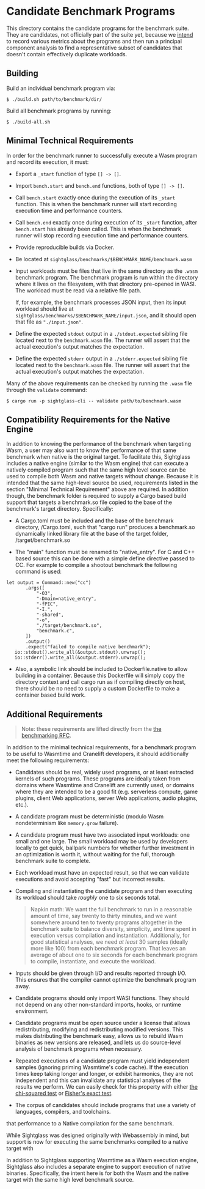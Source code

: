 # Candidate Benchmark Programs

This directory contains the candidate programs for the benchmark suite. They are
candidates, not officially part of the suite yet, because we [intend][rfc] to
record various metrics about the programs and then run a principal component
analysis to find a representative subset of candidates that doesn't contain
effectively duplicate workloads.

[rfc]: https://github.com/bytecodealliance/rfcs/pull/4

## Building

Build an individual benchmark program via:

```
$ ./build.sh path/to/benchmark/dir/
```

Build all benchmark programs by running:

```
$ ./build-all.sh
```

## Minimal Technical Requirements

In order for the benchmark runner to successfully execute a Wasm program and
record its execution, it must:

* Export a `_start` function of type `[] -> []`.

* Import `bench.start` and `bench.end` functions, both of type `[] -> []`.

* Call `bench.start` exactly once during the execution of its `_start`
  function. This is when the benchmark runner will start recording execution
  time and performance counters.

* Call `bench.end` exactly once during execution of its `_start` function, after
  `bench.start` has already been called. This is when the benchmark runner will
  stop recording execution time and performance counters.

* Provide reproducible builds via Docker.

* Be located at `sightglass/benchmarks/$BENCHMARK_NAME/benchmark.wasm`

* Input workloads must be files that live in the same directory as the `.wasm`
  benchmark program. The benchmark program is run within the directory where it
  lives on the filesystem, with that directory pre-opened in WASI. The workload
  must be read via a relative file path.

  If, for example, the benchmark processes JSON input, then its input workload
  should live at `sightglass/benchmarks/$BENCHMARK_NAME/input.json`, and it
  should open that file as `"./input.json"`.

* Define the expected `stdout` output in a `./stdout.expected` sibling file
  located next to the `benchmark.wasm` file. The runner will assert that the
  actual execution's output matches the expectation.

* Define the expected `stderr` output in a `./stderr.expected` sibling file
  located next to the `benchmark.wasm` file. The runner will assert that the
  actual execution's output matches the expectation.

Many of the above requirements can be checked by running the `.wasm` file through
the `validate` command:

```
$ cargo run -p sightglass-cli -- validate path/to/benchmark.wasm
```


## Compatibility Requirements for the Native Engine

In addition to knowing the performance of the benchmark when targeting Wasm,
a user may also want to know the performance of that same benchmark when native
is the original target. To facilitate this, Sightglass includes a native
engine (similar to the Wasm engine) that can execute a natively compiled program
such that the same high level source can be used to compile both Wasm and native
targets without change. Because it is intended that the same high-level source be used,
requirements listed in the section "Minimal Technical Requirement" above
are required. In addition though, the benchmark folder is required to supply a Cargo based
build support that targets a benchmark.so file copied to the base of the benchmark's
target directory. Specifically:

* A Cargo.toml must be included and the base of the benchmark directory, <benchmark>/Cargo.toml,
such that "cargo run" produces a benchmark.so dynamically linked library file at the base of the
target folder, <benchmark>/target/benchmark.so

* The "main" function must be renamed to "native_entry". For C and C++ based source this can be done
with a simple define directive passed to CC. For example to compile a shootout benchmark the following
command is used:


 ```
 let output = Command::new("cc")
        .args([
            "-O3",
            "-Dmain=native_entry",
            "-fPIC",
            "-I.",
            "-shared",
            "-o",
            "./target/benchmark.so",
            "benchmark.c",
        ])
        .output()
        .expect("failed to compile native benchmark");
    io::stdout().write_all(&output.stdout).unwrap();
    io::stderr().write_all(&output.stderr).unwrap();
````

* Also, a symbolic link should be included to Dockerfile.native to allow building in a container. Because this Dockerfile
will simply copy the directory context and call cargo run as if compiling directly on host, there should be no need to
supply a custom Dockerfile to make a container based build work.


## Additional Requirements

> Note: these requirements are lifted directly from the [the benchmarking
> RFC][rfc].

In addition to the minimal technical requirements, for a benchmark program to be
useful to Wasmtime and Cranelift developers, it should additionally meet the
following requirements:

* Candidates should be real, widely used programs, or at least extracted kernels
  of such programs. These programs are ideally taken from domains where Wasmtime
  and Cranelift are currently used, or domains where they are intended to be a
  good fit (e.g. serverless compute, game plugins, client Web applications,
  server Web applications, audio plugins, etc.).

* A candidate program must be deterministic (modulo Wasm nondeterminism like
  `memory.grow` failure).

* A candidate program must have two associated input workloads: one small and
  one large. The small workload may be used by developers locally to get quick,
  ballpark numbers for whether further investment in an optimization is worth
  it, without waiting for the full, thorough benchmark suite to complete.

* Each workload must have an expected result, so that we can validate executions
  and avoid accepting "fast" but incorrect results.

* Compiling and instantiating the candidate program and then executing its
  workload should take *roughly* one to six seconds total.

  > Napkin math: We want the full benchmark to run in a reasonable amount of
  > time, say twenty to thirty minutes, and we want somewhere around ten to
  > twenty programs altogether in the benchmark suite to balance diversity,
  > simplicity, and time spent in execution versus compilation and
  > instantiation. Additionally, for good statistical analyses, we need *at
  > least* 30 samples (ideally more like 100) from each benchmark program. That
  > leaves an average of about one to six seconds for each benchmark program to
  > compile, instantiate, and execute the workload.

* Inputs should be given through I/O and results reported through I/O. This
  ensures that the compiler cannot optimize the benchmark program away.

* Candidate programs should only import WASI functions. They should not depend
  on any other non-standard imports, hooks, or runtime environment.

* Candidate programs must be open source under a license that allows
  redistributing, modifying and redistributing modified versions. This makes
  distributing the benchmark easy, allows us to rebuild Wasm binaries as new
  versions are released, and lets us do source-level analysis of benchmark
  programs when necessary.

* Repeated executions of a candidate program must yield independent samples
  (ignoring priming Wasmtime's code cache). If the execution times keep taking
  longer and longer, or exhibit harmonics, they are not independent and this can
  invalidate any statistical analyses of the results we perform. We can easily
  check for this property with either [the chi-squared
  test](https://en.wikipedia.org/wiki/Chi-squared_test) or [Fisher's exact
  test](https://en.wikipedia.org/wiki/Fisher%27s_exact_test).

* The corpus of candidates should include programs that use a variety of
  languages, compilers, and toolchains.




 that performance to a Native compilation for the
same benchmark.

While Sightglass was designed originally with Webassembly in mind, but support
is now for executing the same benchmarks compiled to a native target with

In addition to Sightglass supporting Wasmtime as a Wasm execution engine,
Sightglass also includes a separate engine to support execution of native binaries.
Specifically, the intent here is for both the Wasm and the native target
with the same high level benchmark source.
